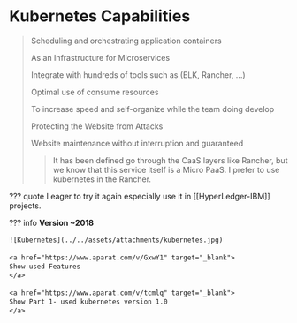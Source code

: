 # Kubernetes Capabilities

> Scheduling and orchestrating application containers
> 
> As an Infrastructure for Microservices 
> 
> Integrate with hundreds of tools such as (ELK, Rancher, ...)
> 
> Optimal use of consume resources
> 
> To increase speed and self-organize while the team doing develop
> 
> Protecting the Website from Attacks
> 
> Website maintenance without interruption and guaranteed
> 
>> It has been defined go through the CaaS layers like Rancher, but we know that this service itself is a Micro PaaS. I prefer to use kubernetes in the Rancher.


??? quote
    I eager to try it again especially use it in [[HyperLedger-IBM]] projects.

??? info
     **Version ~2018**
     
    ![Kubernetes](../../assets/attachments/kubernetes.jpg)

    <a href="https://www.aparat.com/v/GxwY1" target="_blank">
    Show used Features 
    </a>

    <a href="https://www.aparat.com/v/tcmlq" target="_blank">
    Show Part 1- used kubernetes version 1.0
    </a>

